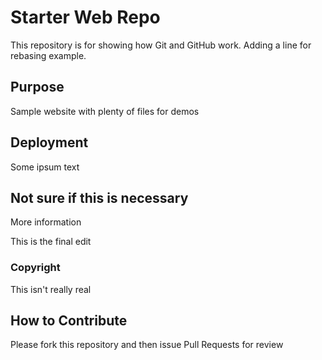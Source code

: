 # Starter Web Repo

This repository is for showing how Git and GitHub work. Adding a line for rebasing example.

## Purpose

Sample website with plenty of files for demos

## Deployment

Some ipsum text

## Not sure if this is necessary

More information

This is the final edit

### Copyright
This isn't really real

## How to Contribute

Please fork this repository and then issue Pull Requests for review
